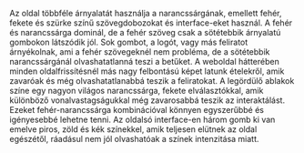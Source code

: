 Az oldal többféle árnyalatát használja a narancssárgának, emellett fehér, fekete és szürke színű szövegdobozokat és interface-eket használ. A fehér és narancssárga dominál, de a fehér szöveg csak a sötétebbik árnyalatú gombokon látszódik jól. Sok gombot, a logót, vagy más feliratot árnyékolnak, ami a fehér szövegeknél nem probléma, de a sötétebbik narancssárgánál olvashatatlanná teszi a betűket. A weboldal hátterében minden oldalfrissítésnél más nagy felbontású képet latunk ételekről, amik zavaróak és még olvashatatlanabbá teszik a feliratokat. A legördülő ablakok színe egy nagyon világos narancssárga, fekete elválasztókkal, amik különböző vonalvastagságukkal még zavarosabbá teszik az interaktálást. Ezeket fehér-narancssárga kombinációval könnyen egyszerűbbé és igényesebbé lehetne tenni. Az oldalsó interface-en három gomb ki van emelve piros, zöld és kék színekkel, amik teljesen elütnek az oldal egészétől, ráadásul nem jól olvashatóak a színek intenzitása miatt. 